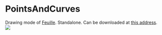 PointsAndCurves
===============

Drawing mode of <a href="https://github.com/TW2/Feuille">Feuille</a>. Standalone. Can be downloaded at <a href="http://www.redarchive.hol.es/">this address</a>.
<img src="http://img571.imageshack.us/img571/2769/eh7l.png" />

